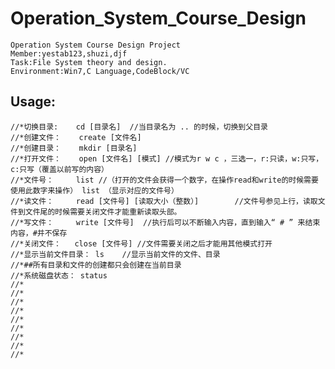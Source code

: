 Operation_System_Course_Design
==============================

    Operation System Course Design Project
    Member:yestab123,shuzi,djf
    Task:File System theory and design.
    Environment:Win7,C Language,CodeBlock/VC


Usage:
-------------------------
    //*切换目录: 	cd [目录名]  //当目录名为 .. 的时候，切换到父目录
    //*创建文件：	create [文件名]
    //*创建目录：	mkdir [目录名]
    //*打开文件： 	open [文件名] [模式] //模式为r w c ，三选一，r:只读，w:只写，c:只写（覆盖以前写的内容）
    //*文件号： 	list //（打开的文件会获得一个数字，在操作read和write的时候需要使用此数字来操作） list （显示对应的文件号）
    //*读文件： 	read [文件号] [读取大小（整数）]        //文件号参见上行，读取文件到文件尾的时候需要关闭文件才能重新读取头部。
    //*写文件： 	write [文件号]  //执行后可以不断输入内容，直到输入“ # ” 来结束内容，#并不保存
    //*关闭文件：   close [文件号] //文件需要关闭之后才能用其他模式打开
    //*显示当前文件目录： ls    //显示当前文件的文件、目录
    //*##所有目录和文件的创建都只会创建在当前目录
    //*系统磁盘状态： status
    //*
    //*
    //*
    //*
    //*
    //*
    //*
    //*
    //*
